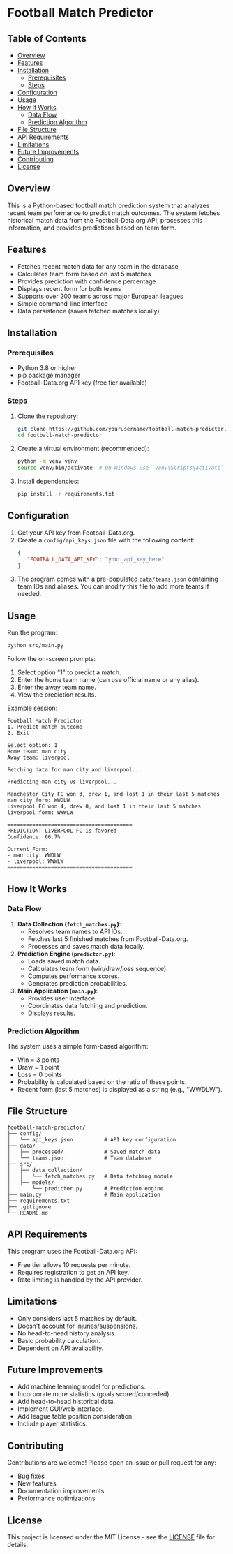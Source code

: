 # Football Match Predictor

## Table of Contents
- [Overview](#overview)
- [Features](#features)
- [Installation](#installation)
   - [Prerequisites](#prerequisites)
   - [Steps](#steps)
- [Configuration](#configuration)
- [Usage](#usage)
- [How It Works](#how-it-works)
   - [Data Flow](#data-flow)
   - [Prediction Algorithm](#prediction-algorithm)
- [File Structure](#file-structure)
- [API Requirements](#api-requirements)
- [Limitations](#limitations)
- [Future Improvements](#future-improvements)
- [Contributing](#contributing)
- [License](#license)

## Overview
This is a Python-based football match prediction system that analyzes recent team performance to predict match outcomes. The system fetches historical match data from the Football-Data.org API, processes this information, and provides predictions based on team form.

## Features
- Fetches recent match data for any team in the database
- Calculates team form based on last 5 matches
- Provides prediction with confidence percentage
- Displays recent form for both teams
- Supports over 200 teams across major European leagues
- Simple command-line interface
- Data persistence (saves fetched matches locally)

## Installation

### Prerequisites
- Python 3.8 or higher
- pip package manager
- Football-Data.org API key (free tier available)

### Steps
1. Clone the repository:
    ```bash
    git clone https://github.com/yourusername/football-match-predictor.git
    cd football-match-predictor
    ```
2. Create a virtual environment (recommended):
    ```bash
    python -m venv venv
    source venv/bin/activate  # On Windows use `venv\Scripts\activate`
    ```
3. Install dependencies:
    ```bash
    pip install -r requirements.txt
    ```

## Configuration
1. Get your API key from Football-Data.org.
2. Create a `config/api_keys.json` file with the following content:
    ```json
    {
       "FOOTBALL_DATA_API_KEY": "your_api_key_here"
    }
    ```
3. The program comes with a pre-populated `data/teams.json` containing team IDs and aliases. You can modify this file to add more teams if needed.

## Usage
Run the program:
```bash
python src/main.py
```
Follow the on-screen prompts:
1. Select option "1" to predict a match.
2. Enter the home team name (can use official name or any alias).
3. Enter the away team name.
4. View the prediction results.

Example session:
```
Football Match Predictor
1. Predict match outcome
2. Exit

Select option: 1
Home team: man city
Away team: liverpool

Fetching data for man city and liverpool...

Predicting man city vs liverpool...

Manchester City FC won 3, drew 1, and lost 1 in their last 5 matches
man city form: WWDLW
Liverpool FC won 4, drew 0, and lost 1 in their last 5 matches
liverpool form: WWWLW

========================================
PREDICTION: LIVERPOOL FC is favored
Confidence: 66.7%

Current Form:
- man city: WWDLW
- liverpool: WWWLW
========================================
```

## How It Works

### Data Flow
1. **Data Collection (`fetch_matches.py`)**:
    - Resolves team names to API IDs.
    - Fetches last 5 finished matches from Football-Data.org.
    - Processes and saves match data locally.
2. **Prediction Engine (`predictor.py`)**:
    - Loads saved match data.
    - Calculates team form (win/draw/loss sequence).
    - Computes performance scores.
    - Generates prediction probabilities.
3. **Main Application (`main.py`)**:
    - Provides user interface.
    - Coordinates data fetching and prediction.
    - Displays results.

### Prediction Algorithm
The system uses a simple form-based algorithm:
- Win = 3 points
- Draw = 1 point
- Loss = 0 points
- Probability is calculated based on the ratio of these points.
- Recent form (last 5 matches) is displayed as a string (e.g., "WWDLW").

## File Structure
```
football-match-predictor/
├── config/
│   └── api_keys.json          # API key configuration
├── data/
│   ├── processed/             # Saved match data
│   └── teams.json             # Team database
├── src/
│   ├── data_collection/
│   │   └── fetch_matches.py   # Data fetching module
│   ├── models/
│       └── predictor.py       # Prediction engine
├── main.py                    # Main application
├── requirements.txt
├── .gitignore
└── README.md
```

## API Requirements
This program uses the Football-Data.org API:
- Free tier allows 10 requests per minute.
- Requires registration to get an API key.
- Rate limiting is handled by the API provider.

## Limitations
- Only considers last 5 matches by default.
- Doesn't account for injuries/suspensions.
- No head-to-head history analysis.
- Basic probability calculation.
- Dependent on API availability.

## Future Improvements
- Add machine learning model for predictions.
- Incorporate more statistics (goals scored/conceded).
- Add head-to-head historical data.
- Implement GUI/web interface.
- Add league table position consideration.
- Include player statistics.

## Contributing
Contributions are welcome! Please open an issue or pull request for any:
- Bug fixes
- New features
- Documentation improvements
- Performance optimizations

## License
This project is licensed under the MIT License - see the [LICENSE](LICENSE) file for details.
